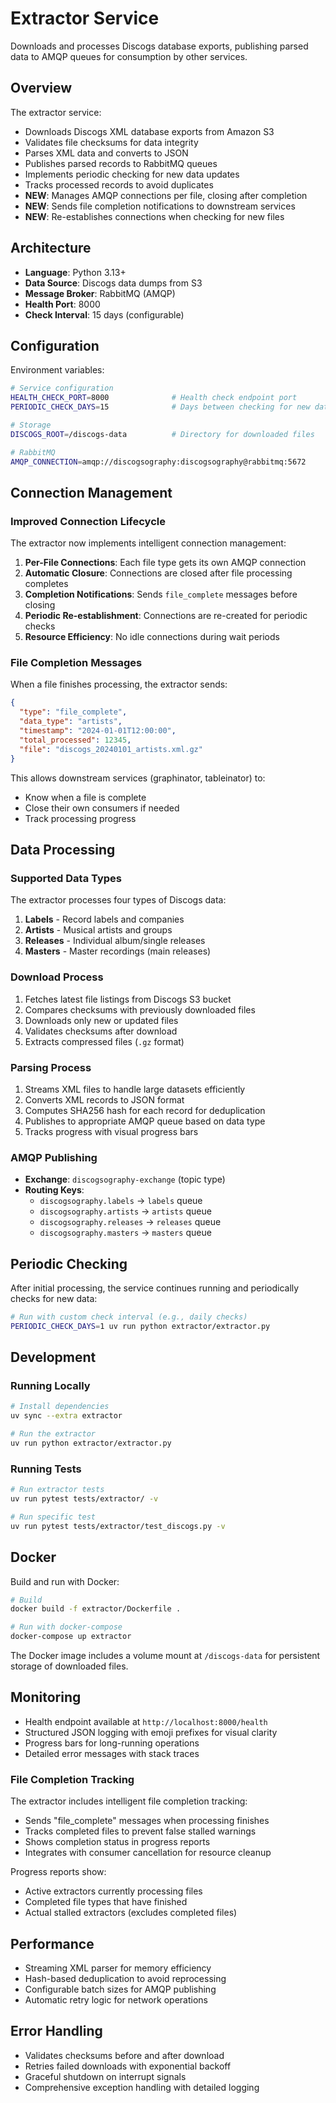 # Extractor Service

Downloads and processes Discogs database exports, publishing parsed data to AMQP queues for consumption by other services.

## Overview

The extractor service:

- Downloads Discogs XML database exports from Amazon S3
- Validates file checksums for data integrity
- Parses XML data and converts to JSON
- Publishes parsed records to RabbitMQ queues
- Implements periodic checking for new data updates
- Tracks processed records to avoid duplicates
- **NEW**: Manages AMQP connections per file, closing after completion
- **NEW**: Sends file completion notifications to downstream services
- **NEW**: Re-establishes connections when checking for new files

## Architecture

- **Language**: Python 3.13+
- **Data Source**: Discogs data dumps from S3
- **Message Broker**: RabbitMQ (AMQP)
- **Health Port**: 8000
- **Check Interval**: 15 days (configurable)

## Configuration

Environment variables:

```bash
# Service configuration
HEALTH_CHECK_PORT=8000              # Health check endpoint port
PERIODIC_CHECK_DAYS=15              # Days between checking for new data

# Storage
DISCOGS_ROOT=/discogs-data          # Directory for downloaded files

# RabbitMQ
AMQP_CONNECTION=amqp://discogsography:discogsography@rabbitmq:5672
```

## Connection Management

### Improved Connection Lifecycle

The extractor now implements intelligent connection management:

1. **Per-File Connections**: Each file type gets its own AMQP connection
1. **Automatic Closure**: Connections are closed after file processing completes
1. **Completion Notifications**: Sends `file_complete` messages before closing
1. **Periodic Re-establishment**: Connections are re-created for periodic checks
1. **Resource Efficiency**: No idle connections during wait periods

### File Completion Messages

When a file finishes processing, the extractor sends:

```json
{
  "type": "file_complete",
  "data_type": "artists",
  "timestamp": "2024-01-01T12:00:00",
  "total_processed": 12345,
  "file": "discogs_20240101_artists.xml.gz"
}
```

This allows downstream services (graphinator, tableinator) to:

- Know when a file is complete
- Close their own consumers if needed
- Track processing progress

## Data Processing

### Supported Data Types

The extractor processes four types of Discogs data:

1. **Labels** - Record labels and companies
1. **Artists** - Musical artists and groups
1. **Releases** - Individual album/single releases
1. **Masters** - Master recordings (main releases)

### Download Process

1. Fetches latest file listings from Discogs S3 bucket
1. Compares checksums with previously downloaded files
1. Downloads only new or updated files
1. Validates checksums after download
1. Extracts compressed files (`.gz` format)

### Parsing Process

1. Streams XML files to handle large datasets efficiently
1. Converts XML records to JSON format
1. Computes SHA256 hash for each record for deduplication
1. Publishes to appropriate AMQP queue based on data type
1. Tracks progress with visual progress bars

### AMQP Publishing

- **Exchange**: `discogsography-exchange` (topic type)
- **Routing Keys**:
  - `discogsography.labels` → `labels` queue
  - `discogsography.artists` → `artists` queue
  - `discogsography.releases` → `releases` queue
  - `discogsography.masters` → `masters` queue

## Periodic Checking

After initial processing, the service continues running and periodically checks for new data:

```bash
# Run with custom check interval (e.g., daily checks)
PERIODIC_CHECK_DAYS=1 uv run python extractor/extractor.py
```

## Development

### Running Locally

```bash
# Install dependencies
uv sync --extra extractor

# Run the extractor
uv run python extractor/extractor.py
```

### Running Tests

```bash
# Run extractor tests
uv run pytest tests/extractor/ -v

# Run specific test
uv run pytest tests/extractor/test_discogs.py -v
```

## Docker

Build and run with Docker:

```bash
# Build
docker build -f extractor/Dockerfile .

# Run with docker-compose
docker-compose up extractor
```

The Docker image includes a volume mount at `/discogs-data` for persistent storage of downloaded files.

## Monitoring

- Health endpoint available at `http://localhost:8000/health`
- Structured JSON logging with emoji prefixes for visual clarity
- Progress bars for long-running operations
- Detailed error messages with stack traces

### File Completion Tracking

The extractor includes intelligent file completion tracking:

- Sends "file_complete" messages when processing finishes
- Tracks completed files to prevent false stalled warnings
- Shows completion status in progress reports
- Integrates with consumer cancellation for resource cleanup

Progress reports show:

- Active extractors currently processing files
- Completed file types that have finished
- Actual stalled extractors (excludes completed files)

## Performance

- Streaming XML parser for memory efficiency
- Hash-based deduplication to avoid reprocessing
- Configurable batch sizes for AMQP publishing
- Automatic retry logic for network operations

## Error Handling

- Validates checksums before and after download
- Retries failed downloads with exponential backoff
- Graceful shutdown on interrupt signals
- Comprehensive exception handling with detailed logging
